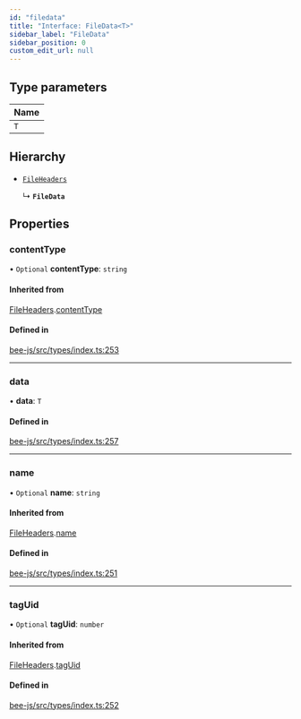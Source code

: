 ```yaml
---
id: "filedata"
title: "Interface: FileData<T>"
sidebar_label: "FileData"
sidebar_position: 0
custom_edit_url: null
---
```


## Type parameters

| Name |
| :------ |
| `T` |

## Hierarchy

- [`FileHeaders`](fileheaders.md)

  ↳ **`FileData`**

## Properties

### contentType

• `Optional` **contentType**: `string`

#### Inherited from

[FileHeaders](fileheaders.md).[contentType](fileheaders.md#contenttype)

#### Defined in

[bee-js/src/types/index.ts:253](https://github.com/ethersphere/bee-js/blob/5b112bf/src/types/index.ts#L253)

___

### data

• **data**: `T`

#### Defined in

[bee-js/src/types/index.ts:257](https://github.com/ethersphere/bee-js/blob/5b112bf/src/types/index.ts#L257)

___

### name

• `Optional` **name**: `string`

#### Inherited from

[FileHeaders](fileheaders.md).[name](fileheaders.md#name)

#### Defined in

[bee-js/src/types/index.ts:251](https://github.com/ethersphere/bee-js/blob/5b112bf/src/types/index.ts#L251)

___

### tagUid

• `Optional` **tagUid**: `number`

#### Inherited from

[FileHeaders](fileheaders.md).[tagUid](fileheaders.md#taguid)

#### Defined in

[bee-js/src/types/index.ts:252](https://github.com/ethersphere/bee-js/blob/5b112bf/src/types/index.ts#L252)
